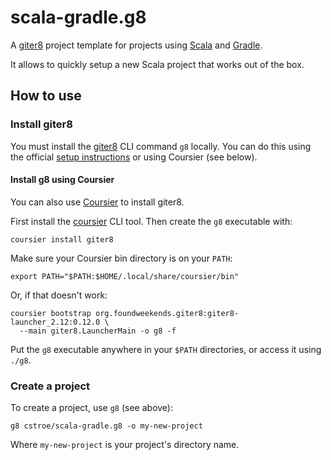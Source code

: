 # scala-gradle.g8

A [giter8][1] project template for projects using [Scala][2] and [Gradle][3].

It allows to quickly setup a new Scala project that works out of the box.

## How to use

### Install giter8

You must install the [giter8][1] CLI command `g8` locally.  You can do this using the official [setup instructions][4] or using Coursier (see below).

#### Install g8 using Coursier

You can also use [Coursier][5] to install giter8.

First install the [coursier][6] CLI tool.  Then create the `g8` executable with:

```
coursier install giter8
```

Make sure your Coursier bin directory is on your `PATH`:

```
export PATH="$PATH:$HOME/.local/share/coursier/bin"
```

Or, if that doesn't work:

```
coursier bootstrap org.foundweekends.giter8:giter8-launcher_2.12:0.12.0 \
  --main giter8.LauncherMain -o g8 -f
```

Put the `g8` executable anywhere in your `$PATH` directories, or access it using `./g8`.

### Create a project

To create a project, use `g8` (see above):

```
g8 cstroe/scala-gradle.g8 -o my-new-project
```

Where `my-new-project` is your project's directory name.

[1]: http://www.foundweekends.org/giter8/
[2]: https://scala-lang.org/
[3]: https://gradle.org/
[4]: http://www.foundweekends.org/giter8/setup.html
[5]: https://get-coursier.io/
[6]: https://get-coursier.io/docs/cli-installation.html#linux-macos
